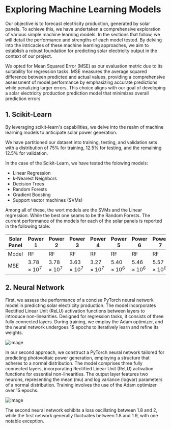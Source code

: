 # Exploring Machine Learning Models

Our objective is to forecast electricity production, generated by solar panels. 
To achieve this, we have undertaken a comprehensive exploration of various simple machine learning models. 
In the sections that follow, we will detail the performance and strengths of each model tested. 
By delving into the intricacies of these machine learning approaches, we aim to establish a robust foundation 
for predicting solar electricity output in the context of our project.

We opted for Mean Squared Error (MSE) as our evaluation metric due to its suitability for regression tasks.
MSE measures the average squared difference between predicted and actual values, providing a comprehensive assessment of model performance by emphasizing accurate predictions 
while penalizing larger errors. This choice aligns with our goal of developing a solar electricity production prediction model that minimizes overall prediction errors

## 1. Scikit-Learn
By leveraging scikit-learn's capabilities, we delve into the realm of machine learning models 
to anticipate solar power generation. 

We have partitioned our dataset into training, testing, and validation sets with a distribution of 75% for training, 12.5% for testing, and the remaining 12.5% for validation. 

In the case of the Scikit-Learn, we have tested the folowing models:
- Linear Regression
- k-Nearest Neighbors
- Decision Trees
- Random Forests
- Gradient Boosting
- Support vector machines (SVMs)

Among all of these, the wort models are the SVMs and the Linear regression. While the best one seams to be the Random Forests. The current performance of the models for each of the solar panels is reported in the following table:

| Solar Panel | Power 1 | Power 2 | Power 3 | Power 4 | Power 5 | Power 6 | Power 7 | Power 8 |
|-------------|---------|---------|---------|---------|---------|---------|---------|---------|
| Model       | RF      | RF      | RF      | RF      | RF      | RF      | RF      | RF      |
| MSE         | $3.78\times10^7$ | $3.78\times10^7$ | $3.63\times10^7$ | $3.27\times10^7$ | $5.40\times10^6$ | $5.46\times10^6$ | $5.57\times10^6$ | $5.47\times10^6$ |


## 2. Neural Network

First, we assess the performance of a concise PyTorch neural network model in predicting solar electricity production.
The model incorporates Rectified Linear Unit (ReLU) activation functions between layers to introduce non-linearities. 
Designed for regression tasks, it consists of three fully connected layers. During training, we employ the Adam optimizer, 
and the neural network undergoes 15 epochs to iteratively learn and refine its weights.


![image](https://github.com/lambi702/MLOps-TripleP/assets/73172824/74e52d8a-7d9e-4a75-9ce6-04fdce43e0c0)


In our second approach, we construct a PyTorch neural network tailored for predicting photovoltaic power generation, employing a structure that adheres to a normal distribution.
The model comprises three fully connected layers, incorporating Rectified Linear Unit (ReLU) activation functions for essential non-linearities. 
The output layer features two neurons, representing the mean (mu) and log variance (logvar) parameters of a normal distribution. Training involves the use of the Adam optimizer over 15 epochs.

![image](https://github.com/lambi702/MLOps-TripleP/assets/73172824/104f729e-f958-4784-a73b-a77a795850d0)


The second neural network exhibits a loss oscillating between 1.8 and 2, while the first network generally fluctuates between 1.8 and 1.9, with one notable exception.
